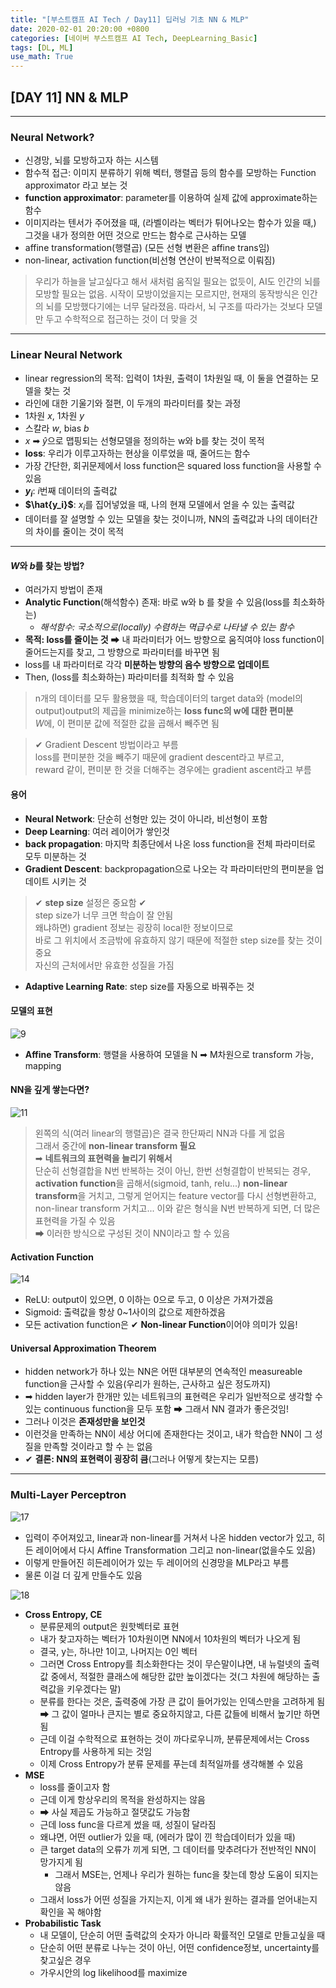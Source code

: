```yaml
---
title: "[부스트캠프 AI Tech / Day11] 딥러닝 기초 NN & MLP"
date: 2020-02-01 20:20:00 +0800
categories: [네이버 부스트캠프 AI Tech, DeepLearning_Basic]
tags: [DL, ML]
use_math: True
---
```



## **[DAY 11] NN & MLP**

---

### **Neural Network?**

- 신경망, 뇌를 모방하고자 하는 시스템
- 함수적 접근: 이미지 분류하기 위해 벡터, 행렬곱 등의 함수를 모방하는 Function approximator 라고 보는 것
- **function approximator**: parameter를 이용하여 실제 값에 approximate하는 함수
- 이미지라는 텐서가 주어졌을 때, (라벨이라는 벡터가 튀어나오는 함수가 있을 때,) 그것을 내가 정의한 어떤 것으로 만드는 함수로 근사하는 모델
- affine transformation(행렬곱) (모든 선형 변환은 affine trans임)
- non-linear, activation function(비선형 연산이 반복적으로 이뤄짐)

> 우리가 하늘을 날고싶다고 해서 새처럼 움직일 필요는 없듯이, AI도 인간의 뇌를 모방할 필요는 없음. 시작이 모방이었을지는 모르지만, 현재의 동작방식은 인간의 뇌를 모방했다기에는 너무 달라졌음. 따라서, 뇌 구조를 따라가는 것보다 모델만 두고 수학적으로 접근하는 것이 더 맞을 것

---

### **Linear Neural Network**

- linear regression의 목적: 입력이 1차원, 출력이 1차원일 때, 이 둘을 연결하는 모델을 찾는 것
- 라인에 대한 기울기와 절편, 이 두개의 파라미터를 찾는 과정
- 1차원 $x$, 1차원 $y$
- 스칼라 $w$, bias $b$
- $x$ ➡ $\hat{y}$으로 맵핑되는 선형모델을 정의하는 w와 b를 찾는 것이 목적
- **loss**: 우리가 이루고자하는 현상을 이루었을 때, 줄어드는 함수
- 가장 간단한, 회귀문제에서 loss function은 squared loss function을 사용할 수 있음
- **$y_i$**: $i$번째 데이터의 출력값
- **$\hat{y_i}$**: $x_i$를 집어넣었을 때, 나의 현재 모델에서 얻을 수 있는 출력값
- 데이터를 잘 설명할 수 있는 모델을 찾는 것이니까, NN의 출력값과 나의 데이터간의 차이를 줄이는 것이 목적

---

#### **$W$와 $b$를 찾는 방법?**

- 여러가지 방법이 존재
- **Analytic Function**(해석함수) 존재: 바로 w와 b 를 찾을 수 있음(loss를 최소화하는)
  - *해석함수: 국소적으로(locally) 수렴하는 멱급수로 나타낼 수 있는 함수*
- **목적: loss를 줄이는 것** ➡ 내 파라미터가 어느 방향으로 움직여야 loss function이 줄어드는지를 찾고, 그 방향으로 파라미터를 바꾸면 됨
- loss를 내 파라미터로 각각 **미분하는 방향의 음수 방향으로 업데이트**
- Then, (loss를 최소화하는) 파라미터를 최적화 할 수 있음

> n개의 데이터를 모두 활용했을 때, 학습데이터의 target data와 (model의 output)output의 제곱을 minimize하는 **loss func의 w에 대한 편미분**  
> $W$에, 이 편미분 값에 적절한 값을 곱해서 빼주면 됨  

> ✔ Gradient Descent 방법이라고 부름  
> loss를 편미분한 것을 빼주기 때문에 gradient descent라고 부르고,  
> reward 같이, 편미분 한 것을 더해주는 경우에는 gradient ascent라고 부름  

#### **용어**

- **Neural Network**: 단순히 선형만 있는 것이 아니라, 비선형이 포함
- **Deep Learning**: 여러 레이어가 쌓인것
- **back propagation**: 마지막 최종단에서 나온 loss function을 전체 파라미터로 모두 미분하는 것
- **Gradient Descent**: backpropagation으로 나오는 각 파라미터만의 편미분을 업데이트 시키는 것 

> ✔ **step size** 설정은 중요함 ✔  
> step size가 너무 크면 학습이 잘 안됨  
> 왜냐하면) gradient 정보는 굉장히 local한 정보이므로  
> 바로 그 위치에서 조금밖에 유효하지 않기 때문에 적절한 step size를 찾는 것이 중요  
> 자신의 근처에서만 유효한 성질을 가짐  

- **Adaptive Learning Rate**: step size를 자동으로 바꿔주는 것

#### **모델의 표현**

![9](/assets/img/sources/2021-02-02-22-29-35.png)

- **Affine Transform**: 행렬을 사용하여 모델을 N ➡ M차원으로 transform 가능, mapping

#### **NN을 깊게 쌓는다면?**

![11](/assets/img/sources/2021-02-02-22-31-01.png)

> 왼쪽의 식(여러 linear의 행렬곱)은 결국 한단짜리 NN과 다를 게 없음  
> 그래서 중간에 **non-linear transform 필요**  
> ➡ **네트워크의 표현력을 늘리기 위해서**  
> 단순히 선형결합을 N번 반복하는 것이 아닌, 한번 선형결합이 반복되는 경우, **activation function**을 곱해서(sigmoid, tanh, relu...) **non-linear transform**을 거치고, 그렇게 얻어지는 feature vector를 다시 선형변환하고, non-linear transform 거치고... 이와 같은 형식을 N번 반복하게 되면, 더 많은 표현력을 가질 수 있음  
> ➡ 이러한 방식으로 구성된 것이 NN이라고 할 수 있음  

#### **Activation Function**

![14](/assets/img/sources/2021-02-02-22-33-28.png)

- ReLU: output이 있으면, 0 이하는 0으로 두고, 0 이상은 가져가겠음
- Sigmoid: 출력값을 항상 0~1사이의 값으로 제한하겠음
- 모든 activation function은 ✔ **Non-linear Function**이어야 의미가 있음!

#### **Universal Approximation Theorem**

- hidden network가 하나 있는 NN은 어떤 대부분의 연속적인 measureable function을 근사할 수 있음(우리가 원하는, 근사하고 싶은 정도까지)
- ➡ hidden layer가 한개만 있는 네트워크의 표현력은 우리가 일반적으로 생각할 수 있는 continuous function을 모두 포함 ➡ 그래서 NN 결과가 좋은것임!
- 그러나 이것은 **존재성만을 보인것**
- 이런것을 만족하는 NN이 세상 어디에 존재한다는 것이고, 내가 학습한 NN이 그 성질을 만족할 것이라고 할 수 는 없음
- ✔ **결론: NN의 표현력이 굉장히 큼**(그러나 어떻게 찾는지는 모름)

---

### Multi-Layer Perceptron

![17](/assets/img/sources/2021-02-02-22-49-06.png)

- 입력이 주어져있고, linear과 non-linear를 거쳐서 나온 hidden vector가 있고, 히든 레이어에서 다시 Affine Transformation 그리고 non-linear(없을수도 있음)
- 이렇게 만들어진 히든레이어가 있는 두 레이어의 신경망을 MLP라고 부름
- 물론 이걸 더 깊게 만들수도 있음

![18](/assets/img/sources/2021-02-02-22-52-42.png)

- **Cross Entropy, CE**
  - 분류문제의 output은 원핫벡터로 표현
  - 내가 찾고자하는 벡터가 10차원이면 NN에서 10차원의 벡터가 나오게 됨
  - 결국, y는, 하나만 1이고, 나머지는 0인 벡터
  - 그러면 Cross Entropy를 최소화한다는 것이 무슨말이냐면, 내 뉴럴넷의 출력값 중에서, 적절한 클래스에 해당한 값만 높이겠다는 것(그 차원에 해당하는 출력값을 키우겠다는 말)
  - 분류를 한다는 것은, 출력중에 가장 큰 값이 들어가있는 인덱스만을 고려하게 됨 ➡ 그 값이 얼마나 큰지는 별로 중요하지않고, 다른 값들에 비해서 높기만 하면 됨
  - 근데 이걸 수학적으로 표현하는 것이 까다로우니까, 분류문제에서는 Cross Entropy를 사용하게 되는 것임
  - 이제 Cross Entropy가 분류 문제를 푸는데 최적일까를 생각해볼 수 있음
- **MSE**
  - loss를 줄이고자 함
  - 근데 이게 항상우리의 목적을 완성하지는 않음
  - ➡ 사실 제곱도 가능하고 절댓값도 가능함
  - 근데 loss func을 다르게 썼을 때, 성질이 달라짐
  - 왜냐면, 어떤 outlier가 있을 때, (에러가 많이 낀 학습데이터가 있을 때)
  - 큰 target data의 오류가 끼게 되면, 그 데이터를 맞추려다가 전반적인 NN이 망가지게 됨
    - 그래서 MSE는, 언제나 우리가 원하는 func을 찾는데 항상 도움이 되지는 않음
  - 그래서 loss가 어떤 성질을 가지는지, 이게 왜 내가 원하는 결과를 얻어내는지 확인을 꼭 해야함
- **Probabilistic Task**
  - 내 모델이, 단순히 어떤 출력값의 숫자가 아니라 확률적인 모델로 만들고싶을 때
  - 단순히 어떤 분류로 나누는 것이 아닌, 어떤 confidence정보, uncertainty를 찾고싶은 경우
  - 가우시안의 log likelihood를 maximize
